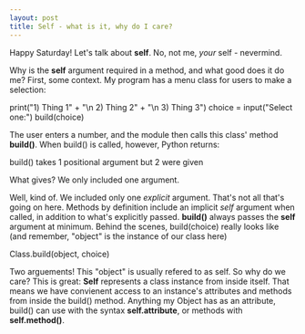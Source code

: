 ```yaml
---
layout: post
title: Self - what is it, why do I care?
---
```


Happy Saturday! Let's talk about **self**. No, not me, *your* self - nevermind.

Why is the **self** argument required in a method, and what good does it do me? First, some context. My program has a menu class for users to make a selection:
  
  print("1) Thing 1" + "\n 2) Thing 2" + "\n 3) Thing 3")
  choice = input("Select one:")
  build(choice)

The user enters a number, and the module then calls this class' method **build()**. When build() is called, however, Python returns:

  build() takes 1 positional argument but 2 were given
  
What gives? We only included one argument.

Well, kind of. We included only one *explicit* argument. That's not all that's going on here. Methods by definition include an implicit *self* argument when called, in addition to what's explicitly passed. **build()** always passes the **self** argument at minimum. Behind the scenes, build(choice) really looks like (and remember, "object" is the instance of our class here)

Class.build(object, choice)

Two arguements! This "object" is usually refered to as self. So why do we care? This is great: **Self** represents a class instance from inside itself. That means we have convienent access to an instance's attributes and methods from inside the build() method. Anything my Object has as an attribute, build() can use with the syntax **self.attribute**, or methods with **self.method()**.



